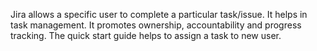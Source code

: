 Jira allows a specific user to complete a particular task/issue. It helps in task management. It promotes ownership, accountability and progress tracking.
The quick start guide helps to assign a task to new user.
